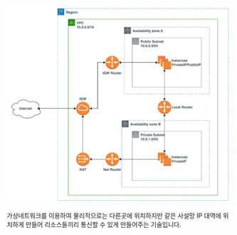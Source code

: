 

![](./img/blueprint.png)


가상네트워크를 이용하여 물리적으로는 다른곳에 위치하지만 같은 사설망 IP 대역에 위치하게 만들어 리소스들끼리 통신할 수 있게 만들어주는 기술입니다.

